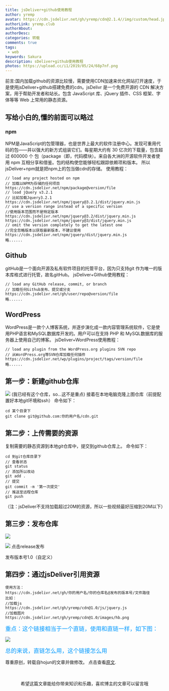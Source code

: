 ```yaml
---
title: jsDeliver+github使用教程
author: yremp
avatar: https://cdn.jsdelivr.net/gh/yremp/cdn@2.1.4//img/custom/head.jpg
authorLink: yremp.club
authorAbout: 
authorDesc: 
categories: 转载
comments: true
tags: 
 - web
keywords: Sakura
description: sDeliver+github使用教程
photos: https://upload.cc/i1/2019/05/24/68p7nf.png
---
```

前言:国内加载github的资源比较慢，需要使用CDN加速来优化网站打开速度，于是使用jsDeliver+github搭建免费的cdn。jsDelivr 是一个免费开源的 CDN 解决方案，用于帮助开发者和站长。包含 JavaScript 库、jQuery 插件、CSS 框架、字体等等 Web 上常用的静态资源。

## 写给小白的,懂的前面可以略过
### npm
NPM是JavaScript的包管理器，也是世界上最大的软件注册中心。发现可重用代码的包——并以强大的新方式组装它们。每星期大约有 30 亿次的下载量，包含超过 600000 个 包（package（即，代码模块）。来自各大洲的开源软件开发者使用 npm 互相分享和借鉴。包的结构使您能够轻松跟踪依赖项和版本。
所以jsDeliver+npm就是把npm上的包当做cdn的存储。
使用教程：

```
// load any project hosted on npm
// 加载以NPM为存储的任何项目
https://cdn.jsdelivr.net/npm/package@version/file
// load jQuery v3.2.1
// 比如加载Jquery3.2.1
https://cdn.jsdelivr.net/npm/jquery@3.2.1/dist/jquery.min.js
// use a version range instead of a specific version
//使用版本范围而不是特定版本
https://cdn.jsdelivr.net/npm/jquery@3.2/dist/jquery.min.js
https://cdn.jsdelivr.net/npm/jquery@3/dist/jquery.min.js
// omit the version completely to get the latest one
//完全忽略版本以获取最新版本，不建议使用
https://cdn.jsdelivr.net/npm/jquery/dist/jquery.min.js
略......
```

## Github
gitHub是一个面向开源及私有软件项目的托管平台，因为只支持git 作为唯一的版本库格式进行托管，故名gitHub。
jsDeliver+Github使用教程：

```
// load any GitHub release, commit, or branch
// 加载任何Github发布、提交或分支
https://cdn.jsdelivr.net/gh/user/repo@version/file
略......
```
## WordPress
WordPress是一款个人博客系统，并逐步演化成一款内容管理系统软件，它是使用PHP语言和MySQL数据库开发的。用户可以在支持 PHP 和 MySQL数据库的服务器上使用自己的博客。
jsDeliver+WordPress使用教程：

```
// load any plugin from the WordPress.org plugins SVN repo
// 从WordPress.org等SVN仓库加载任何插件
https://cdn.jsdelivr.net/wp/plugins/project/tags/version/file
略......
```
## 第一步：新建github仓库
![](https://upload.cc/i1/2019/05/24/n4ZY5V.png)
(我已经有这个仓库，so...这不是重点)
接着在本地电脑克隆上图仓库（前提配置好本地git环境和ssh）
命令如下：

```
cd 某个目录下
git clone git@github.com:你的用户名/cdn.git

```
## 第二步：上传需要的资源
复制需要的静态资源到本地git仓库中，提交到github仓库上。
命令如下：
```
cd 到git仓库目录下
// 查看状态
git status
// 添加所以改动
git add .
// 提交
git commit -m '第一次提交'
// 推送至远程仓库
git push
```
（注：jsDeliver不支持加载超过20M的资源，所以一些视频最好压缩到20M以下）
## 第三步：发布仓库

![](https://upload.cc/i1/2019/05/24/ehcrEO.png)

![](https://upload.cc/i1/2019/05/24/37gEzn.png)
点击release发布

发布版本号1.0（自定义）

## 第四步：通过jsDeliver引用资源

```
使用方法：
https://cdn.jsdelivr.net/gh/你的用户名/你的仓库名@发布的版本号/文件路径
比如：
//加载js
https://cdn.jsdelivr.net/gh/yremp/cdn@1.0/js/jquery.js
//加载图片
https://cdn.jsdelivr.net/gh/yremp/cdn@1.0/images/hb.png
```
<font color=#0099ff size=4 face="黑体">重点：这个链接相当于一个直链，使用和直链一样，如下图：</font>

![](https://upload.cc/i1/2019/05/25/pRCHh9.png
)

<font color=#0099ff size=4 face="黑体">总的来说，直链怎么用，这个链接怎么用</font>

尊重原创，转载自hojun的文章并做修改。 点击查看[原文](https://www.hojun.cn/2019/01/18/jsDeliver-github%E4%BD%BF%E7%94%A8%E6%95%99%E7%A8%8B%EF%BC%8C%E5%85%8D%E8%B4%B9%E5%A5%BD%E7%94%A8%E7%9A%84cdn/).  

<br>
<br>
<center>希望这篇文章能给你带来知识和乐趣，喜欢博主的文章可以留言哦

   
